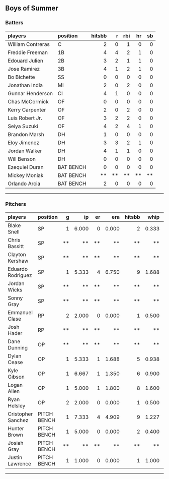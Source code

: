 ## Boys of Summer

### Batters

 
|players           |position  | hitsbb|  r| rbi| hr| sb| 
|:-----------------|:---------|------:|--:|---:|--:|--:| 
|William Contreras |C         |      2|  0|   1|  0|  0| 
|Freddie Freeman   |1B        |      4|  4|   2|  1|  0| 
|Edouard Julien    |2B        |      3|  2|   1|  1|  0| 
|Jose Ramirez      |3B        |      4|  1|   2|  1|  0| 
|Bo Bichette       |SS        |      0|  0|   0|  0|  0| 
|Jonathan India    |MI        |      2|  0|   2|  0|  0| 
|Gunnar Henderson  |CI        |      4|  1|   0|  0|  0| 
|Chas McCormick    |OF        |      0|  0|   0|  0|  0| 
|Kerry Carpenter   |OF        |      2|  0|   2|  0|  0| 
|Luis Robert Jr.   |OF        |      3|  2|   2|  0|  0| 
|Seiya Suzuki      |OF        |      4|  2|   4|  1|  0| 
|Brandon Marsh     |DH        |      1|  0|   0|  0|  0| 
|Eloy Jimenez      |DH        |      3|  3|   2|  1|  0| 
|Jordan Walker     |DH        |      4|  1|   1|  0|  0| 
|Will Benson       |DH        |      0|  0|   0|  0|  0| 
|Ezequiel Duran    |BAT BENCH |      0|  0|   0|  0|  0| 
|Mickey Moniak     |BAT BENCH |     **| **|  **| **| **| 
|Orlando Arcia     |BAT BENCH |      2|  0|   0|  0|  0| 


* * *

### Pitchers

 
|players            |position    |  g|    ip| er|   era| hitsbb|  whip| so|  w| sv| 
|:------------------|:-----------|--:|-----:|--:|-----:|------:|-----:|--:|--:|--:| 
|Blake Snell        |SP          |  1| 6.000|  0| 0.000|      2| 0.333|  8|  1|  0| 
|Chris Bassitt      |SP          | **|    **| **|    **|     **|    **| **| **| **| 
|Clayton Kershaw    |SP          | **|    **| **|    **|     **|    **| **| **| **| 
|Eduardo Rodriguez  |SP          |  1| 5.333|  4| 6.750|      9| 1.688|  5|  0|  0| 
|Jordan Wicks       |SP          | **|    **| **|    **|     **|    **| **| **| **| 
|Sonny Gray         |SP          | **|    **| **|    **|     **|    **| **| **| **| 
|Emmanuel Clase     |RP          |  2| 2.000|  0| 0.000|      1| 0.500|  2|  0|  1| 
|Josh Hader         |RP          | **|    **| **|    **|     **|    **| **| **| **| 
|Dane Dunning       |OP          | **|    **| **|    **|     **|    **| **| **| **| 
|Dylan Cease        |OP          |  1| 5.333|  1| 1.688|      5| 0.938|  8|  1|  0| 
|Kyle Gibson        |OP          |  1| 6.667|  1| 1.350|      6| 0.900|  4|  0|  0| 
|Logan Allen        |OP          |  1| 5.000|  1| 1.800|      8| 1.600|  5|  0|  0| 
|Ryan Helsley       |OP          |  2| 2.000|  0| 0.000|      1| 0.500|  2|  0|  2| 
|Cristopher Sanchez |PITCH BENCH |  1| 7.333|  4| 4.909|      9| 1.227| 10|  0|  0| 
|Hunter Brown       |PITCH BENCH |  1| 5.000|  0| 0.000|      2| 0.400|  7|  1|  0| 
|Josiah Gray        |PITCH BENCH | **|    **| **|    **|     **|    **| **| **| **| 
|Justin Lawrence    |PITCH BENCH |  1| 1.000|  0| 0.000|      1| 1.000|  2|  0|  1| 


* * *


